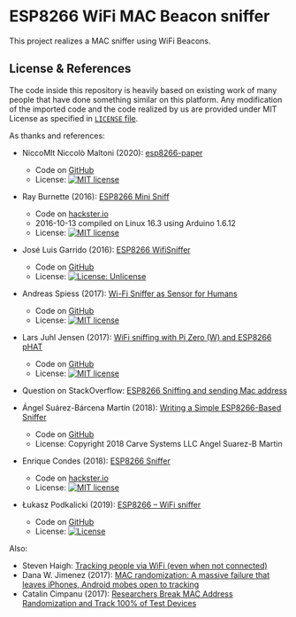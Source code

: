 # ESP8266 WiFi MAC Beacon sniffer

This project realizes a MAC sniffer using WiFi Beacons.

## License & References

The code inside this repository is heavily based on existing work of many people that have done something similar on this platform.
Any modification of the imported code and the code realized by us are provided under MIT License as specified in [`LICENSE` file](./LICENSE).

As thanks and references:

  - NiccoMlt Niccolò Maltoni (2020):
    [esp8266-paper
](https://www.hackster.io/rayburne/esp8266-mini-sniff-f6b93a)
    
    - Code on [GitHub](esp8266-paper)
    - License: [![MIT license](https://img.shields.io/badge/License-MIT-blue.svg)](https://lbesson.mit-license.org/)


  - Ray Burnette (2016):
    [ESP8266 Mini Sniff](https://www.hackster.io/rayburne/esp8266-mini-sniff-f6b93a)
    
    - Code on [hackster.io](https://halckemy.s3.amazonaws.com/uploads/attachments/209627/ESP8266_Min-Sniff.zip)
    - 2016-10-13 compiled on Linux 16.3 using Arduino 1.6.12
    - License: [![MIT license](https://img.shields.io/badge/License-MIT-blue.svg)](https://lbesson.mit-license.org/)
  
  - José Luis Garrido (2016):
    [ESP8266 WifiSniffer](https://github.com/kalanda/esp8266-sniffer/blob/master/README.md)
    
    - Code on [GitHub](https://github.com/kalanda/esp8266-sniffer)
    - License:  [![License: Unlicense](https://img.shields.io/badge/license-Unlicense-blue.svg)](http://unlicense.org/)
  
  - Andreas Spiess (2017):
    [Wi-Fi Sniffer as Sensor for Humans](https://youtu.be/fmhjtzmLrg8)
    
    - Code on [GitHub](https://github.com/SensorsIot/Wi-Fi-Sniffer-as-a-Human-detector)
    - License: [![MIT license](https://img.shields.io/badge/License-MIT-blue.svg)](https://lbesson.mit-license.org/)
  
  - Lars Juhl Jensen (2017):
    [WiFi sniffing with Pi Zero (W) and ESP8266 pHAT](https://forums.pimoroni.com/t/wifi-sniffing-with-pi-zero-w-and-esp8266-phat/4476)

    - Code on [GitHub](https://github.com/larsjuhljensen/phatsniffer/tree/master/esp8266)
    - License: [![MIT license](https://img.shields.io/badge/License-MIT-blue.svg)](https://lbesson.mit-license.org/)
  
  - Question on StackOverflow:
    [ESP8266 Sniffing and sending Mac address](https://stackoverflow.com/questions/45089986/esp8266-sniffing-and-sending-mac-address)
  
  - Ángel Suárez-Bárcena Martín (2018):
    [Writing a Simple ESP8266-Based Sniffer](https://carvesystems.com/news/writing-a-simple-esp8266-based-sniffer/)

    - Code on [GitHub](https://github.com/n0w/esp8266-simple-sniffer)
    - License: Copyright 2018 Carve Systems LLC Angel Suarez-B Martin
  
  - Enrique Condes (2018):
    [ESP8266 Sniffer](https://www.hackster.io/kosme/esp8266-sniffer-9e4770)

    - Code on [hackster.io](https://halckemy.s3.amazonaws.com/uploads/attachments/611796/MACSniff.zip)
    - License: [![MIT license](https://img.shields.io/badge/License-MIT-blue.svg)](https://lbesson.mit-license.org/)
  
  - Łukasz Podkalicki (2019):
    [ESP8266 – WiFi sniffer](https://blog.podkalicki.com/esp8266-wifi-sniffer/)

    - Code on [GitHub](https://github.com/lpodkalicki/blog/tree/master/esp8266/016_wifi_sniffer)
    - License: [![License](https://img.shields.io/badge/License-BSD%203--Clause-blue.svg)](https://opensource.org/licenses/BSD-3-Clause)
  
Also:

  - Steven Haigh:
    [Tracking people via WiFi (even when not connected)](https://www.crc.id.au/tracking-people-via-wifi-even-when-not-connected/)
  - Dana W. Jimenez (2017):
    [MAC randomization: A massive failure that leaves iPhones, Android mobes open to tracking](https://www.airsassociation.org/airs-articles/item/19456-mac-randomization-a-massive-failure-that-leaves-iphones-android-mobes-open-to-tracking)
  - Catalin Cimpanu (2017):
    [Researchers Break MAC Address Randomization and Track 100% of Test Devices](https://www.bleepingcomputer.com/news/security/researchers-break-mac-address-randomization-and-track-100-percent-of-test-devices/)
